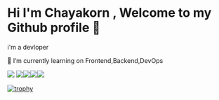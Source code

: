 <h1> Hi I'm Chayakorn , Welcome to my Github profile 👋</h1>

i'm a devloper

🌱 I’m currently learning on Frontend,Backend,DevOps


![](http://github-profile-summary-cards.vercel.app/api/cards/profile-details?username=chayakorn&theme=nord_dark)
![](http://github-profile-summary-cards.vercel.app/api/cards/repos-per-language?username=chayakorn&theme=nord_dark)![](http://github-profile-summary-cards.vercel.app/api/cards/most-commit-language?username=chayakorn&theme=nord_dark)![](http://github-profile-summary-cards.vercel.app/api/cards/stats?username=chayakorn&theme=nord_dark)![](http://github-profile-summary-cards.vercel.app/api/cards/productive-time?username=chayakorn&theme=nord_dark&utcOffset=8)


[![trophy](https://github-profile-trophy.vercel.app/?username=chayakorn)](https://github.com/chayakorn/github-profile-trophy)
<!--
**chayakorn/chayakorn** is a ✨ _special_ ✨ repository because its `README.md` (this file) appears on your GitHub profile.

Here are some ideas to get you started:

- 🔭 I’m currently working on ...
- 🌱 I’m currently learning ...
- 👯 I’m looking to collaborate on ...
- 🤔 I’m looking for help with ...
- 💬 Ask me about ...
- 📫 How to reach me: ...
- 😄 Pronouns: ...
- ⚡ Fun fact: ...
-->
